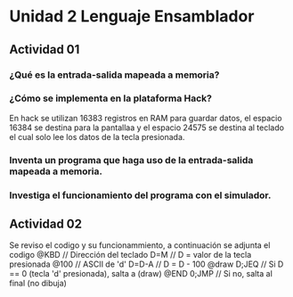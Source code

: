 # Unidad 2 Lenguaje Ensamblador 

## Actividad 01 

### ¿Qué es la entrada-salida mapeada a memoria? 



### ¿Cómo se implementa en la plataforma Hack? 

En hack se utilizan 16383 registros en RAM para guardar datos, el espacio 16384 se destina para la pantallaa y el espacio 24575 se destina al teclado el cual solo lee los datos de la tecla presionada. 

### Inventa un programa que haga uso de la entrada-salida mapeada a memoria. 

### Investiga el funcionamiento del programa con el simulador. 

## Actividad 02 

Se reviso el codigo y su funcionammiento, a continuación se adjunta el codigo 
@KBD        // Dirección del teclado
D=M         // D = valor de la tecla presionada
@100        // ASCII de 'd'
D=D-A       // D = D - 100
@draw
D;JEQ       // Si D == 0 (tecla 'd' presionada), salta a (draw)
@END
0;JMP       // Si no, salta al final (no dibuja) 





